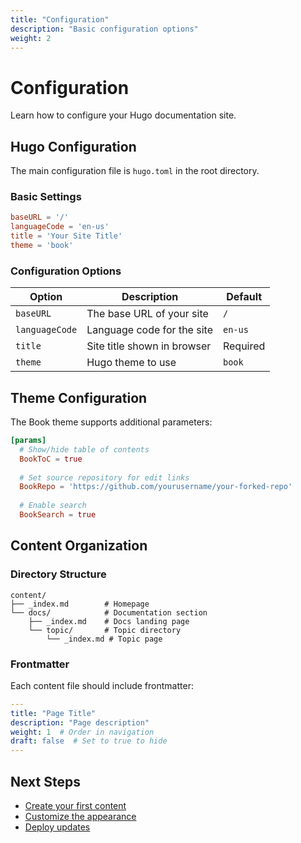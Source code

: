 ```yaml
---
title: "Configuration"
description: "Basic configuration options"
weight: 2
---
```


# Configuration

Learn how to configure your Hugo documentation site.

## Hugo Configuration

The main configuration file is `hugo.toml` in the root directory.

### Basic Settings

```toml
baseURL = '/'
languageCode = 'en-us'
title = 'Your Site Title'
theme = 'book'
```

### Configuration Options

| Option | Description | Default |
|--------|-------------|---------|
| `baseURL` | The base URL of your site | `/` |
| `languageCode` | Language code for the site | `en-us` |
| `title` | Site title shown in browser | Required |
| `theme` | Hugo theme to use | `book` |

## Theme Configuration

The Book theme supports additional parameters:

```toml
[params]
  # Show/hide table of contents
  BookToC = true
  
  # Set source repository for edit links
  BookRepo = 'https://github.com/yourusername/your-forked-repo'
  
  # Enable search
  BookSearch = true
```

## Content Organization

### Directory Structure

```
content/
├── _index.md        # Homepage
└── docs/            # Documentation section
    ├── _index.md    # Docs landing page
    └── topic/       # Topic directory
        └── _index.md # Topic page
```

### Frontmatter

Each content file should include frontmatter:

```yaml
---
title: "Page Title"
description: "Page description"
weight: 1  # Order in navigation
draft: false  # Set to true to hide
---
```

## Next Steps

- [Create your first content](/docs/topic2)
- [Customize the appearance](/docs/topic3)
- [Deploy updates](../)
